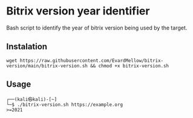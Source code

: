 # Bitrix version year identifier
Bash script to identify the year of bitrix version being used by the target.

## Instalation
```
wget https://raw.githubusercontent.com/EvardMellow/bitrix-version/main/bitrix-version.sh && chmod +x bitrix-version.sh
```
## Usage
```
┌──(kali㉿kali)-[~]
└─$ ./bitrix-version.sh https://example.org
>=2021
```
